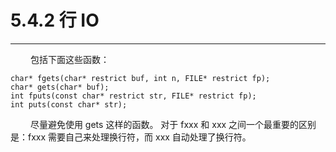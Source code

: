 # 5.4.2 行 IO
***

&emsp;&emsp;
包括下面这些函数：

    char* fgets(char* restrict buf, int n, FILE* restrict fp);
    char* gets(char* buf);
    int fputs(const char* restrict str, FILE* restrict fp);
    int puts(const char* str);

&emsp;&emsp;
尽量避免使用 gets 这样的函数。
对于 fxxx 和 xxx 之间一个最重要的区别是：fxxx 需要自己来处理换行符，而 xxx 自动处理了换行符。